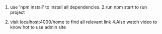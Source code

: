 
1. use 'npm install' to install all dependencies.
2.run npm start to run project

3. visit localhost:4000/home to find all relevant link
4.Also watch video to know hot to use admin site
